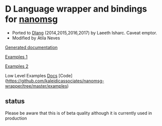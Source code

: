 D Language wrapper and bindings for [nanomsg](http://nanomsg.org/documentation.html)
================================================================================================
* Ported to [Dlang](https://dlang.org) (2014,2015,2016,2017) by Laeeth Isharc.  Caveat emptor.
* Modified by Atila Neves

[Generated documentation](http://nanomsg.code.kaleidic.io/nanomsg.html)

[Examples 1](http://nanomsg.code.kaleidic.io/nanomsg.wrap.responder.html)

[Examples 2](http://nanomsg.code.kaleidic.io/nanomsg.wrap.checkNanoSocket.html)

Low Level Examples [Docs](http://nanomsg.code.kaleidic.io/examples/nanomsg.examples.html)
[Code] (https://github.com/kaleidicassociates/nanomsg-wrapper/tree/master/examples)


status
-------
Please be aware that this is of beta quality although it is currently used in production
